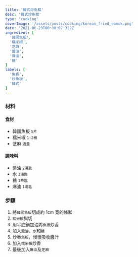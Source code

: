 ```yaml
---
title: '韓式炒魚糕'
desc: '韓式炒魚糕'
type: 'cooking'
coverImage: '/assets/posts/cooking/korean_fried_eomuk.png'
date: '2021-06-23T00:00:07.322Z'
ingredient: [
  '韓國魚板',
  '糯米椒',
  '芝麻',
  '醬油',
  '麻油',
  '糖'
]
labels: [
  '魚板',
  '炒魚板',
  '韓式'
]
---
```


### 材料


#### 食材

- 韓國魚板 `5片`
- 糯米椒 `1-2根`
- 芝麻 `適量`

#### 調味料

- 醬油 `2湯匙`
- 水 `3湯匙`
- 糖 `1茶匙`
- 麻油 `1湯匙`


### 步驟

1. 將`韓國魚板`切成約 1cm 寛的條狀
2. `糯米椒`斜切
3. 用平底鍋加油將`魚板`炒香
3. 加入`醬油`、`水`和`糖`
4. 炒香`魚板`，慢慢吸收醬汁
5. 加入`糯米椒`炒香
6. 最後加入`麻油`及`芝麻`

